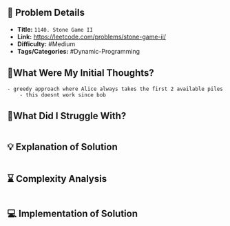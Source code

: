 ## 📝 Problem Details

- **Title:** `1140. Stone Game II`
- **Link:** https://leetcode.com/problems/stone-game-ii/
- **Difficulty:** #Medium 
- **Tags/Categories:** #Dynamic-Programming 

## 💭What Were My Initial Thoughts?

```
- greedy approach where Alice always takes the first 2 available piles
	- this doesnt work since bob 
```

## 🤔What Did I Struggle With?

```

```

## 💡 Explanation of Solution

```

```

## ⌛ Complexity Analysis

```

```

## 💻 Implementation of Solution

```cpp

```